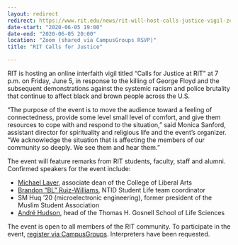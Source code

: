 ```yaml
---
layout: redirect
redirect: https://www.rit.edu/news/rit-will-host-calls-justice-vigil-zoom-friday
date-start: "2020-06-05 19:00"
date-end: "2020-06-05 20:00"
location: "Zoom (shared via CampusGroups RSVP)"
title: "RIT Calls for Justice"

---
```


RIT is hosting an online interfaith vigil titled “Calls for Justice at RIT” at 7 p.m. on Friday, June 5, in response to the killing of George Floyd and the subsequent demonstrations against the systemic racism and police brutality that continue to affect black and brown people across the U.S.

“The purpose of the event is to move the audience toward a feeling of connectedness, provide some level small level of comfort, and give them resources to cope with and respond to the situation,” said Monica Sanford, assistant director for spirituality and religious life and the event’s organizer.
“We acknowledge the situation that is affecting the members of our community so deeply.
We see them and hear them.”

The event will feature remarks from RIT students, faculty, staff and alumni.
Confirmed speakers for the event include:

* [Michael Laver][1], associate dean of the College of Liberal Arts
* [Brandon “BL” Ruiz-Williams][2], NTID Student Life team coordinator
* SM Huq ’20 (microelectronic engineering), former president of the Muslim Student Association
* [André Hudson][3], head of the Thomas H. Gosnell School of Life Sciences

The event is open to all members of the RIT community.
To participate in the event, [register via CampusGroups][4].
Interpreters have been requested.

[1]: https://www.rit.edu/directory/mslgsh-michael-laver
[2]: https://www.rit.edu/directory/blwnsl-brandon-ruiz-williams
[3]: https://www.rit.edu/directory/aohsbi-andre-hudson
[4]: https://campusgroups.rit.edu/SRL/rsvp_boot?id=714834
